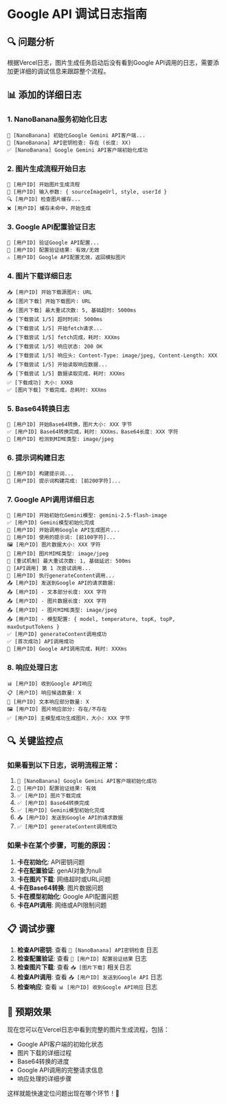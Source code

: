 # Google API 调试日志指南

## 🔍 问题分析

根据Vercel日志，图片生成任务启动后没有看到Google API调用的日志，需要添加更详细的调试信息来跟踪整个流程。

## 📊 添加的详细日志

### 1. **NanoBanana服务初始化日志**
```
🔧 [NanoBanana] 初始化Google Gemini API客户端...
🔑 [NanoBanana] API密钥检查: 存在 (长度: XX)
✅ [NanoBanana] Google Gemini API客户端初始化成功
```

### 2. **图片生成流程开始日志**
```
🚀 [用户ID] 开始图片生成流程
📝 [用户ID] 输入参数: { sourceImageUrl, style, userId }
🔍 [用户ID] 检查图片缓存...
❌ [用户ID] 缓存未命中，开始生成
```

### 3. **Google API配置验证日志**
```
🔧 [用户ID] 验证Google API配置...
🔧 [用户ID] 配置验证结果: 有效/无效
⚠️ [用户ID] Google API配置无效，返回模拟图片
```

### 4. **图片下载详细日志**
```
📥 [用户ID] 开始下载源图片: URL
📥 [图片下载] 开始下载图片: URL
📥 [图片下载] 最大重试次数: 5, 基础超时: 5000ms
📥 [下载尝试 1/5] 超时时间: 5000ms
📥 [下载尝试 1/5] 开始fetch请求...
📥 [下载尝试 1/5] fetch完成，耗时: XXXms
📥 [下载尝试 1/5] 响应状态: 200 OK
📥 [下载尝试 1/5] 响应头: Content-Type: image/jpeg, Content-Length: XXX
📥 [下载尝试 1/5] 开始读取响应数据...
📥 [下载尝试 1/5] 数据读取完成，耗时: XXXms
✅ [下载成功] 大小: XXKB
✅ [图片下载] 下载完成，总耗时: XXXms
```

### 5. **Base64转换日志**
```
🔄 [用户ID] 开始Base64转换，图片大小: XXX 字节
✅ [用户ID] Base64转换完成，耗时: XXXms，Base64长度: XXX 字符
📄 [用户ID] 检测到MIME类型: image/jpeg
```

### 6. **提示词构建日志**
```
📝 [用户ID] 构建提示词...
📝 [用户ID] 提示词构建完成: [前200字符]...
```

### 7. **Google API调用详细日志**
```
🤖 [用户ID] 开始初始化Gemini模型: gemini-2.5-flash-image
✅ [用户ID] Gemini模型初始化完成
🚀 [用户ID] 开始调用Google API生成图片...
📝 [用户ID] 使用的提示词: [前100字符]...
🖼️ [用户ID] 图片数据大小: XXX 字符
📄 [用户ID] 图片MIME类型: image/jpeg
🔄 [重试机制] 最大重试次数: 1, 基础延迟: 500ms
🚀 [API调用] 第 1 次尝试调用...
🔄 [用户ID] 执行generateContent调用...
📤 [用户ID] 发送到Google API的请求数据:
📤 [用户ID] - 文本部分长度: XXX 字符
📤 [用户ID] - 图片数据长度: XXX 字符
📤 [用户ID] - 图片MIME类型: image/jpeg
📤 [用户ID] - 模型配置: { model, temperature, topK, topP, maxOutputTokens }
✅ [用户ID] generateContent调用成功
✅ [首次成功] API调用成功
🤖 [用户ID] Google API调用完成，耗时: XXXms
```

### 8. **响应处理日志**
```
📊 [用户ID] 收到Google API响应
📋 [用户ID] 响应候选数量: X
📝 [用户ID] 文本响应部分数量: X
🖼️ [用户ID] 图片响应部分: 存在/不存在
✅ [用户ID] 主模型成功生成图片，大小: XXX 字节
```

## 🔍 关键监控点

### **如果看到以下日志，说明流程正常：**
1. `🔧 [NanoBanana] Google Gemini API客户端初始化成功`
2. `🔧 [用户ID] 配置验证结果: 有效`
3. `✅ [用户ID] 图片下载完成`
4. `✅ [用户ID] Base64转换完成`
5. `✅ [用户ID] Gemini模型初始化完成`
6. `📤 [用户ID] 发送到Google API的请求数据`
7. `✅ [用户ID] generateContent调用成功`

### **如果卡在某个步骤，可能的原因：**
1. **卡在初始化**: API密钥问题
2. **卡在配置验证**: genAI对象为null
3. **卡在图片下载**: 网络超时或URL问题
4. **卡在Base64转换**: 图片数据问题
5. **卡在模型初始化**: Google API配置问题
6. **卡在API调用**: 网络或API限制问题

## 📋 调试步骤

1. **检查API密钥**: 查看 `🔑 [NanoBanana] API密钥检查` 日志
2. **检查配置验证**: 查看 `🔧 [用户ID] 配置验证结果` 日志
3. **检查图片下载**: 查看 `📥 [图片下载]` 相关日志
4. **检查API调用**: 查看 `📤 [用户ID] 发送到Google API` 日志
5. **检查响应**: 查看 `📊 [用户ID] 收到Google API响应` 日志

## 🎯 预期效果

现在您可以在Vercel日志中看到完整的图片生成流程，包括：
- Google API客户端的初始化状态
- 图片下载的详细过程
- Base64转换的进度
- Google API调用的完整请求信息
- 响应处理的详细步骤

这样就能快速定位问题出现在哪个环节！🎉
